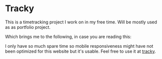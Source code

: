 # Tracky

This is a timetracking project I work on in my free time. Will be mostly used as as portfolio project.

Which brings me to the following, in case you are reading this:

I only have so much spare time so mobile responsiveness might have not been optimized for this website but it's usable. Feel free to use it at [tracky](https://tracky.be/).

